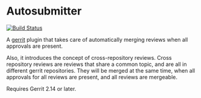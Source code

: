 Autosubmitter
=============

[![Build Status](https://gerrit-ci.gerritforge.com/view/Plugins-stable-2.14/job/plugin-automerge-plugin-gh-bazel-stable-2.14/badge/icon)](https://gerrit-ci.gerritforge.com/view/Plugins-stable-2.14/job/plugin-automerge-plugin-gh-bazel-stable-2.14/)

A [gerrit](https://www.gerritcodereview.com) plugin that takes care of
automatically merging reviews when all approvals are present.

Also, it introduces the concept of cross-repository reviews.
Cross repository reviews are reviews that share a common topic, and are all
in different gerrit repositories. They will be merged at the same time,
when all approvals for all reviews are present, and all reviews are mergeable.

Requires Gerrit 2.14 or later.
